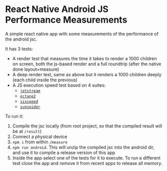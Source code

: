 # React Native Android JS Performance Measurements

A simple react native app with some measurements of the performance of the android jsc.

It has 3 tests:
- A render test that measures the time it takes to render a 1000 children on screen, both the js-based render and a full roundtrip (after the native done layout+measure)
- A deep render test, same as above but it renders a 1000 children deeply (each child inside the previous)
- A JS execution speed test based on 4 suites:
  - [`jetstream`](http://browserbench.org/JetStream/)
  - [`octane2`](https://chromium.github.io/octane/)
  - [`sixspeed`](https://github.com/kpdecker/six-speed)
  - [`sunspider`](https://webkit.org/perf/sunspider/sunspider.html)

To run it:

1. Compile the jsc locally (from root project, so that the compiled result will be at `/result`)
1. Connect a physical device
2. `npm i` from within `/measure`
3. `npm run android`. This will unzip the compiled jsc into the android dir, and use it to compile a release version of this app
4. Inside the app select one of the tests for it to execute. To run a different test close the app and remove it from recent apps to release all memory.
